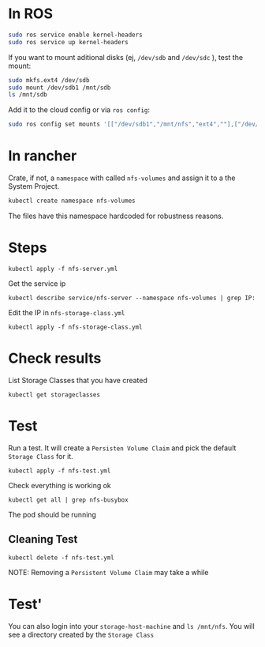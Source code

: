 # In ROS

```bash
sudo ros service enable kernel-headers
sudo ros service up kernel-headers
```

If you want to mount aditional disks (ej, `/dev/sdb` and `/dev/sdc` ), test the mount:

```sh
sudo mkfs.ext4 /dev/sdb
sudo mount /dev/sdb1 /mnt/sdb
ls /mnt/sdb
```

Add it to the cloud config or via `ros config`:

```sh
sudo ros config set mounts '[["/dev/sdb1","/mnt/nfs","ext4",""],["/dev/sdc1","/mnt/minio","ext4",""]]'
```

# In rancher

Crate, if not, a `namespace` with called `nfs-volumes` and assign it to a the System Project.

```sh
kubectl create namespace nfs-volumes
```

The files have this namespace hardcoded for robustness reasons.

# Steps

```
kubectl apply -f nfs-server.yml
```

Get the service ip

```
kubectl describe service/nfs-server --namespace nfs-volumes | grep IP:
```

Edit the IP in `nfs-storage-class.yml`

```
kubectl apply -f nfs-storage-class.yml
```

# Check results

List Storage Classes that you have created

```
kubectl get storageclasses
```

# Test

Run a test. It will create a `Persisten Volume Claim` and pick the default `Storage Class` for it.

```
kubectl apply -f nfs-test.yml
```

Check everything is working ok

```
kubectl get all | grep nfs-busybox
```

The pod should be running

## Cleaning Test

```
kubectl delete -f nfs-test.yml
```

NOTE: Removing a `Persistent Volume Claim` may take a while

# Test'

You can also login into your `storage-host-machine` and `ls /mnt/nfs`.
You will see a directory created by the `Storage Class`
